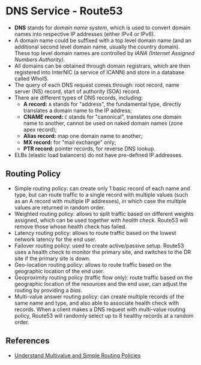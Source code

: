 # DNS Service - Route53

- **DNS** stands for _domain name system_, which is used to convert domain names into respective IP addresses (either IPv4 or IPv6).
- A domain name could be suffixed with a top level domain name (and an additional second level domain name, usually the country domain). These top level domain names are controlled by _IANA (Internet Assigned Numbers Authority)_.
- All domains can be obtained through domain registrars, which are then registered into InterNIC (a service of ICANN) and store in a database called WhoIS.
- The query of each DNS request comes through: root record, name server (NS) record, start of authority (SOA) record.
- There are different types of DNS records, including:
	- **A record:** `A` stands for "address", the fundamental type, directly translates a domain name to the IP address;
	- **CNAME record:** `C` stands for "canonical", translates one domain name to another, cannot be used on naked domain names (zone apex record);
	- **Alias record:** map one domain name to another;
	- **MX record:** for "mail exchange" only;
	- **PTR record:** pointer records, for reverse DNS lookup.
- ELBs (elastic load balancers) do not have pre-defined IP addresses.

## Routing Policy

- Simple routing policy: can create only 1 basic record of each name and type, but can route traffic to a single record with multiple values (such as an A record with multiple IP addresses), in which case the multiple values are returned in random order.
- Weighted routing policy: allows to split traffic based on different weights assigned, which can be used together with _health check_. Route53 will remove those whose health check has failed.
- Latency routing policy: allows to route traffic based on the lowest network latency for the end user.
- Failover routing policy: used to create active/passive setup. Route53 uses a health check to monitor the primary site, and switches to the DR site if the primary site is down.
- Geo-location routing policy: allows to route traffic based on the geographic location of the end user.
- Geoproximity routing policy (traffic flow only): route traffic based on the geographic location of the resources and the end user, can adjust the routing by providing a _bias_.
- Multi-value answer routing policy: can create multiple records of the same name and type, and also able to associate health check with records. When a client makes a DNS request with multi-value routing policy, Route53 will randomly select up to 8 healthy records at a random order.

## References

- [Understand Multivalue and Simple Routing Policies](https://aws.amazon.com/premiumsupport/knowledge-center/multivalue-versus-simple-policies/)

